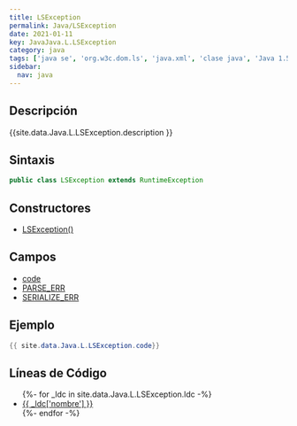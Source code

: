 ```yaml
---
title: LSException
permalink: Java/LSException
date: 2021-01-11
key: JavaJava.L.LSException
category: java
tags: ['java se', 'org.w3c.dom.ls', 'java.xml', 'clase java', 'Java 1.5']
sidebar: 
  nav: java
---
```


## Descripción
{{site.data.Java.L.LSException.description }}

## Sintaxis
~~~java
public class LSException extends RuntimeException
~~~

## Constructores
* [LSException()](/Java/LSException/LSException/)

## Campos
* [code](/Java/LSException/code)
* [PARSE_ERR](/Java/LSException/PARSE_ERR)
* [SERIALIZE_ERR](/Java/LSException/SERIALIZE_ERR)

## Ejemplo
~~~java
{{ site.data.Java.L.LSException.code}}
~~~

## Líneas de Código
<ul>
{%- for _ldc in site.data.Java.L.LSException.ldc -%}
   <li>
       <a href="{{_ldc['url'] }}">{{ _ldc['nombre'] }}</a>
   </li>
{%- endfor -%}
</ul>
